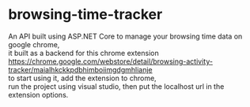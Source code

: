 # browsing-time-tracker

An API built using ASP.NET Core to manage your browsing time data on google chrome,  
it built as a backend for this chrome extension https://chrome.google.com/webstore/detail/browsing-activity-tracker/maialhkckkpdbhimboiimgdgmhlianje  
to start using it,  add the extension to chrome,  
run the project using visual studio, then put the localhost url in the extension options.  
